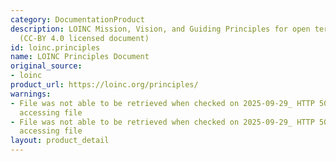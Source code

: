 ```yaml
---
category: DocumentationProduct
description: LOINC Mission, Vision, and Guiding Principles for open terminology development
  (CC-BY 4.0 licensed document)
id: loinc.principles
name: LOINC Principles Document
original_source:
- loinc
product_url: https://loinc.org/principles/
warnings:
- File was not able to be retrieved when checked on 2025-09-29_ HTTP 503 error when
  accessing file
- File was not able to be retrieved when checked on 2025-09-29_ HTTP 503 error when
  accessing file
layout: product_detail
---
```

